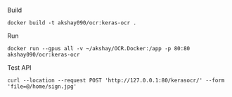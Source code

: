 Build

```
docker build -t akshay090/ocr:keras-ocr .
```

Run 

```
docker run --gpus all -v ~/akshay/OCR.Docker:/app -p 80:80 akshay090/ocr:keras-ocr
```

Test API

```
curl --location --request POST 'http://127.0.0.1:80/kerasocr/' --form 'file=@/home/sign.jpg'
```